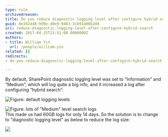 ```yaml
---
type: rule
archivedreason: 
title: Do you reduce diagnostic logging level after configure hybrid search?
guid: 8e162448-9d9e-40e9-9483-3cb91a00b2d4
uri: reduce-diagnostic-logging-level-after-configure-hybrid-search
created: 2017-04-25T23:51:08.0000000Z
authors:
- title: William Yin
  url: /people/william-yin
related: []
redirects:
- do-you-reduce-diagnostic-logging-level-after-configure-hybrid-search

---
```


By default, SharePoint diagnostic logging level was set to “Information” and “Medium”, which will log quite a big info, and it increased a log after configuring “hybrid search”:

<!--endintro-->

![Figure: default logging levels](sp-diagnostic-logging.jpg)  

![Figure: lots of "Medium" level search logs](sp-diagnostic-logging-2.jpg)  
This made us had 60GB logs for only 14 days.
So the solution is to change to "diagnostic logging level" as below to reduce the log size:

![](sp-diagnostic-logging-3.jpg)
